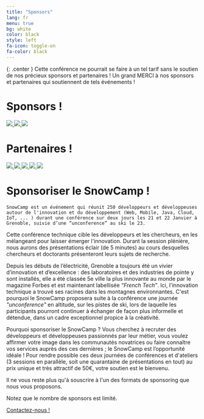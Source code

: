 ```yaml
---
title: "Sponsors"
lang: fr
menu: true
bg: white
color: black
style: left
fa-icon: toggle-on
fa-color: black
---
```


{: .center }
    Cette conférence ne pourrait se faire à un tel tarif sans le soutien de nos précieux sponsors et partenaires !
    Un grand MERCI à nos sponsors et partenaires qui soutiennent de tels événements !

# Sponsors !

<div class="supporters center">
  <a href="http://www.sonarqube.org/" target="_blank" title="SonarQube">
    <img class="supporter-logo wow slideInLeft" data-wow-duration="2s" src="{{ site.url }}/assets/themes/snowcamp/skin/sponsors/2016/sonarqube_logo.png"></img>
  </a>
  <a href="http://www.salesforce.com/fr/" target="_blank" title="Salesforce">
    <img class="supporter-logo wow slideInRight" data-wow-duration="2s" src="{{ site.url }}/assets/themes/snowcamp/skin/sponsors/2016/salesforce_logo.png"></img>
  </a>
  <a href="https://www.elastic.co/fr/" target="_blank" title="Elastic">
    <img class="supporter-logo wow slideInLeft" data-wow-duration="2s" src="{{ site.url }}/assets/themes/snowcamp/skin/sponsors/2016/elastic_logo.png"></img>
  </a>  
  <!-- <a href="http://www.datastax.com/" target="_blank" title="DataStax">
    <img class="supporter-logo wow slideInRight" data-wow-duration="2s" src="{{ site.url }}/assets/themes/snowcamp/skin/sponsors/2016/datastax_logo.png"></img>
  </a> -->
</div>

# Partenaires !

<div class="supporters center">
  <a href="http://www.commitstrip.com/fr/" target="_blank" title="CommitStrip">
    <img class="supporter-logo wow slideInLeft" data-wow-duration="1s" src="{{ site.url }}/assets/themes/snowcamp/skin/sponsors/2016/commitstrip_logo.png"></img>
  </a>  
  <a href="http://www.alpesjug.org/" target="_blank" title="AlpesJUG">
    <img class="supporter-logo wow slideInRight" data-wow-duration="2s" src="{{ site.url }}/assets/themes/snowcamp/skin/sponsors/2016/alpesjug_logo.jpeg"></img>
  </a>  
  <a href="http://www.clubagilerhonealpes.org/" target="_blank" title="CARA : Club Agile Rhône-Alpes">
    <img class="supporter-logo wow slideInLeft" data-wow-duration="2s" src="{{ site.url }}/assets/themes/snowcamp/skin/sponsors/2016/cara_logo.png"></img>
  </a>  
  <a href="http://ensimag.grenoble-inp.fr/" target="_blank" title="ENSIMAG">  
    <img class="supporter-logo wow slideInRight" data-wow-duration="2s" src="{{ site.url }}/assets/themes/snowcamp/skin/sponsors/2016/ensimag_logo.png"></img>
  </a>
  <a href="http://www.oxiane.com/snowcamp-2016/" target="_blank" title="Oxiane">  
    <img class="supporter-logo wow slideInLeft" data-wow-duration="2s" src="{{ site.url }}/assets/themes/snowcamp/skin/sponsors/2016/oxiane_logo.png"></img>
  </a>
</div>


# Sponsoriser le SnowCamp !

    SnowCamp est un événement qui réunit 250 développeurs et développeuses autour de l'innovation et du développement (Web, Mobile, Java, Cloud, IoT, ... ) durant une conférence sur deux jours les 21 et 22 Janvier à Grenoble, suivie d’une “unconference” au ski le 23.

Cette conférence technique cible les développeurs et les chercheurs, en
les mélangeant pour laisser émerger l'innovation. Durant la session
plénière, nous aurons des présentations éclair (de 5 minutes) au cours
desquelles chercheurs et doctorants présenteront leurs sujets de
recherche.

Depuis les débuts de l’électricité, Grenoble a toujours été un vivier
d’innovation et d’excellence : des laboratoires et des industries de pointe y
sont installés, elle a été classée 5e ville la plus innovante au monde par le
magazine Forbes et est maintenant labellisée *“French Tech”*. Ici,
l'innovation technique a trouvé ses racines dans les montagnes
environnantes. C'est pourquoi le SnowCamp proposera suite à la
conférence une journée *"unconference"* en altitude, sur les pistes de ski,
lors de laquelle les participants pourront continuer à échanger de façon
plus informelle et détendue, dans un cadre exceptionnel propice à la
créativité.

Pourquoi sponsoriser le SnowCamp ? Vous cherchez à recruter des
développeurs et développeuses passionnés par leur métier, vous voulez
affirmer votre image dans les communautés novatrices ou faire connaître
vos services auprès des ces dernières ; le SnowCamp est l’opportunité
idéale !
Pour rendre possible ces deux journées de conférences et d'ateliers (3
sessions en parallèle, soit une quarantaine de présentations en tout) au
prix unique et très attractif de 50€, votre soutien est le bienvenu.

Il ne vous reste plus qu'à souscrire à l'un des formats de sponsoring que
nous vous proposons.

Notez que le nombre de sponsors est limité.

<a href="mailto:sponsor@snowcamp.io">Contactez-nous !</a>
